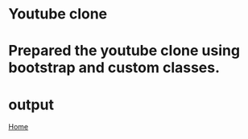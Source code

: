 # Youtube clone
# Prepared the youtube clone using bootstrap and custom classes.
# output
[Home](output.png)